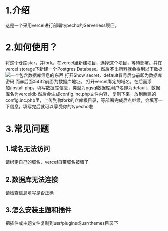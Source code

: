 # 1.介绍
这是一个采用vercel进行部署typecho的Serverless项目。
# 2.如何使用？
将这个仓库star，并fork。在vercel里新建项目，选择这个项目，等待部署。并在vercel storage下新建一个Postgres Database。然后不出所料就会得到以下数据![一个包含数据库信息的东西](https://pic.imge.cc/2024/08/14/66bc2758a6c4a.jpg)
打开Show secret，default冒号后@前即为数据库密码
而@后面:5432前面为数据库地址。
打开vercel绑定的域名，在后面添加/install.php，填写数据库信息，类型为pgsql数据库用户名即为default，数据库名为verceldb
然后会生成config.inc.php文件内容，复制下来，放到新建的config.inc.php里，上传到你fork的仓库根目录，等部署完成后点继续，会填写一下信息，填写完后就可以享受你的typecho啦
# 3.常见问题
## 1.域名无法访问
请绑定自己的域名，vercel自带域名被墙了
## 2.数据库无法连接
请检查信息填写是否正确
## 3.怎么安装主题和插件
把插件或主题文件复制到usr/plugins或usr/themes目录下